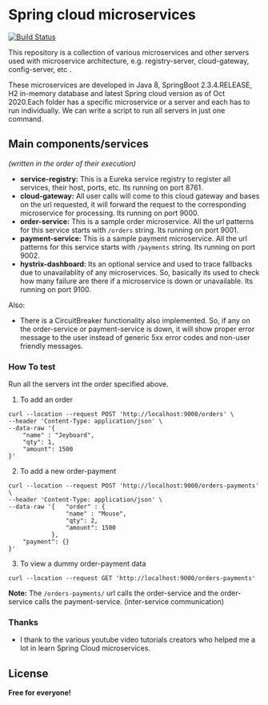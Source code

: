 # Spring cloud microservices

[![Build Status](https://travis-ci.org/joemccann/dillinger.svg)](https://github.com/rawatds/spring-cloud-microservices)

This repository is a collection of various microservices and other servers used with microservice architecture, e.g. registry-server, cloud-gateway, config-server, etc .

These microservices are developed in Java 8, SpringBoot 2.3.4.RELEASE, H2 in-memory database and latest Spring cloud version as of Oct 2020.Each folder has a specific microservice or a server and each has to run individually. We can write a script to run all servers in just one command.


## Main components/services
_(written in the order of their execution)_

  - **service-registry:** This is a Eureka service registry to register all services, their host, ports, etc. Its running on port 8761.
  - **cloud-gateway:** All user calls will come to this cloud gateway and bases on the url requested, it will forward the request to the corresponding microservice for processing. Its running on port 9000.
  - **order-service:** This is a sample order microservice. All the url patterns for this service starts with ```/orders``` string. Its running on port 9001.
  - **payment-service:** This is a sample payment microservice. All the url patterns for this service starts with ```/payments``` string. Its running on port 9002.
  - **hystrix-dashboard:** Its an optional service and used to trace fallbacks due to unavailablity of any microservices. So, basically its used to check how many failure are there if a microservice is down or unavailable. Its running on port 9100.

Also:
  - There is a CircuitBreaker functionality also implemented. So, if any on the order-service or payment-service is down, it will show proper error message to the user instead of generic 5xx error codes and non-user friendly messages.

### How To test
Run all the servers int the order specified above.

1. To add an order
```
curl --location --request POST 'http://localhost:9000/orders' \
--header 'Content-Type: application/json' \
--data-raw '{
    "name" : "Jeyboard",
    "qty": 1,
    "amount": 1500
}'
```


2. To add a new order-payment
```
curl --location --request POST 'http://localhost:9000/orders-payments' \
--header 'Content-Type: application/json' \
--data-raw '{   "order" : {
                "name" : "Mouse",
                "qty": 2,
                "amount": 1500
            },
    "payment": {}
}'
```

3. To view a dummy order-payment data
```
curl --location --request GET 'http://localhost:9000/orders-payments' 
```

**Note:**
The ```/orders-payments/``` url calls the order-service and the order-service calls the payment-service. (inter-service communication)
### Thanks

 - I thank to the various youtube video tutorials creators who helped me a lot in learn Spring Cloud microservices.
 
License
----
**Free for everyone!**

